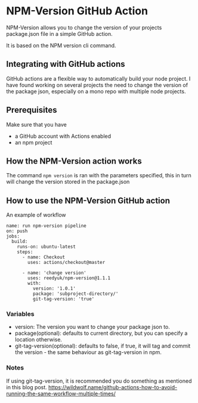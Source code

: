 # NPM-Version GitHub Action  

NPM-Version allows you to change the version of your projects package.json file in a simple GitHub action.

It is based on the NPM version cli command.

## Integrating with GitHub actions

GitHub actions are a flexible way to automatically build your node project.
I have found working on several projects the need to change the version of the package json, especially on a mono repo with multiple node projects.

## Prerequisites

Make sure that you have

* a GitHub account with Actions enabled
* an npm project

## How the NPM-Version action works

The command `npm version` is ran with the parameters specified, this in turn will change the version stored in the package.json


## How to use the NPM-Version GitHub action

An example of workflow

```
name: run npm-version pipeline
on: push
jobs:
  build:
    runs-on: ubuntu-latest
    steps:
      - name: Checkout
        uses: actions/checkout@master
        
      - name: 'change version'
        uses: reedyuk/npm-version@1.1.1
        with:
          version: '1.0.1'
          package: 'subproject-directory/'
          git-tag-version: 'true'
```

### Variables

* version: The version you want to change your package json to.
* package(optional): defaults to current directory, but you can specify a location otherwise.
* git-tag-version(optional): defaults to false, if true, it will tag and commit the version - the same behaviour as git-tag-version in npm.

### Notes

If using git-tag-version, it is recommended you do something as mentioned in this blog post. https://wildwolf.name/github-actions-how-to-avoid-running-the-same-workflow-multiple-times/

